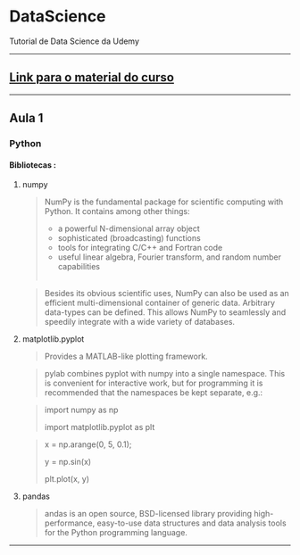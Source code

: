 # DataScience

Tutorial de Data Science da Udemy

---

## [Link para o material do curso](https://www.superdatascience.com/machine-learning/)

---

## Aula 1

### Python

#### Bibliotecas :

1. numpy

   > NumPy is the fundamental package for scientific computing with Python. It contains among other things:
   >
   > * a powerful N-dimensional array object
   > * sophisticated (broadcasting) functions
   > * tools for integrating C/C++ and Fortran code
   > * useful linear algebra, Fourier transform, and random number capabilities
   >
   > <br/>  

   > Besides its obvious scientific uses, NumPy can also be used as an efficient multi-dimensional container of generic data. Arbitrary data-types can be defined. This allows NumPy to seamlessly and speedily integrate with a wide variety of databases.

2. matplotlib.pyplot

   > Provides a MATLAB-like plotting framework.

   > pylab combines pyplot with numpy into a single namespace. This is convenient for interactive work, but for programming it is recommended that the namespaces be kept separate, e.g.:

   > import numpy as np
   >
   > import matplotlib.pyplot as plt

   > x = np.arange(0, 5, 0.1);
   >
   > y = np.sin(x)
   >
   > plt.plot(x, y)

3. pandas
   > andas is an open source, BSD-licensed library providing high-performance, easy-to-use data structures and data analysis tools for the Python programming language.

---
